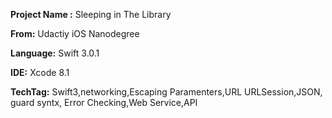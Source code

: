 
**Project Name :**  Sleeping in The Library

**From:** Udactiy iOS Nanodegree

**Language:** Swift 3.0.1

**IDE:** Xcode 8.1

**TechTag:** Swift3,networking,Escaping Paramenters,URL URLSession,JSON, guard syntx, Error Checking,Web Service,API
